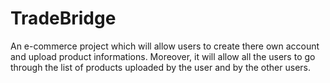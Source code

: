 # TradeBridge

An e-commerce project which will allow users to create there own account and upload product informations. Moreover, it will allow all the users to go through the list of products uploaded by the user and by the other users.
